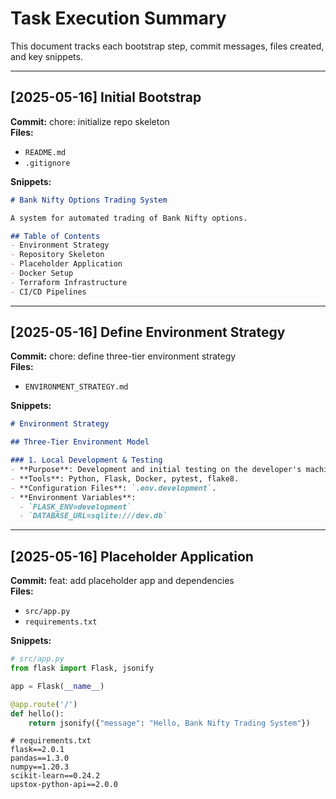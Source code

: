 # Task Execution Summary

This document tracks each bootstrap step, commit messages, files created, and key snippets.

---

## [2025-05-16] Initial Bootstrap

**Commit:** chore: initialize repo skeleton  
**Files:**  
- `README.md`  
- `.gitignore`  

**Snippets:**  
```markdown
# Bank Nifty Options Trading System

A system for automated trading of Bank Nifty options.

## Table of Contents
- Environment Strategy
- Repository Skeleton
- Placeholder Application
- Docker Setup
- Terraform Infrastructure
- CI/CD Pipelines
```

---

## [2025-05-16] Define Environment Strategy

**Commit:** chore: define three-tier environment strategy  
**Files:**  
- `ENVIRONMENT_STRATEGY.md`  

**Snippets:**  
```markdown
# Environment Strategy

## Three-Tier Environment Model

### 1. Local Development & Testing
- **Purpose**: Development and initial testing on the developer's machine or CI.
- **Tools**: Python, Flask, Docker, pytest, flake8.
- **Configuration Files**: `.env.development`.
- **Environment Variables**:
  - `FLASK_ENV=development`
  - `DATABASE_URL=sqlite:///dev.db`
```

---

## [2025-05-16] Placeholder Application

**Commit:** feat: add placeholder app and dependencies  
**Files:**  
- `src/app.py`  
- `requirements.txt`  

**Snippets:**  
```python
# src/app.py
from flask import Flask, jsonify

app = Flask(__name__)

@app.route('/')
def hello():
    return jsonify({"message": "Hello, Bank Nifty Trading System"})
```

```
# requirements.txt
flask==2.0.1
pandas==1.3.0
numpy==1.20.3
scikit-learn==0.24.2
upstox-python-api==2.0.0
```
